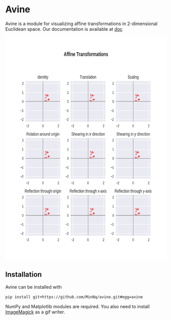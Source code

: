 # Avine

Avine is a module for visualizing affine transformations in 2-dimensional Euclidean space. Our documentation is available at
[doc]

<center>
  <img src = "images/affine-transformations.gif", height = "700"></img>
</center>

## Installation

Avine can be installed with

```
pip install git+https://github.com/MinNq/avine.git#egg=avine
```

NumPy and Matplotlib modules are required. You also need to install [ImageMagick](https://imagemagick.org/index.php) as a gif writer.

[doc]: https://google.com
